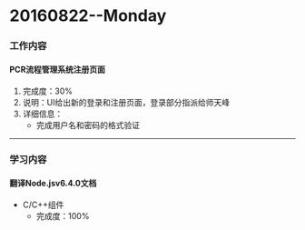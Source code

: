 # 20160822--Monday

### 工作内容
    
#### **PCR流程管理系统注册页面**
1. 完成度：30%
2. 说明：UI给出新的登录和注册页面，登录部分指派给师天峰
3. 详细信息：
    - 完成用户名和密码的格式验证
    
----------------------

### 学习内容

#### **翻译Node.jsv6.4.0文档**
- C/C++组件
    - 完成度：100%
